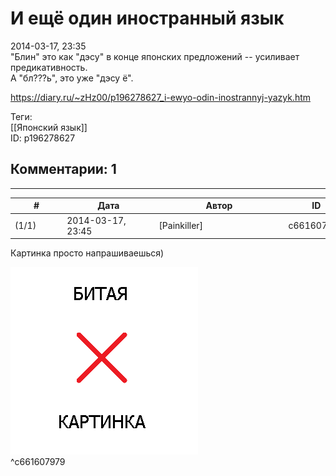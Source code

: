 И ещё один иностранный язык
===========================

  
2014-03-17, 23:35  
 "Блин" это как "дэсу" в конце японских предложений -- усиливает предикативность.   
 А "бл???ь", это уже "дэсу ё".   
  
<https://diary.ru/~zHz00/p196278627_i-ewyo-odin-inostrannyj-yazyk.htm>  
  
Теги:  
[[Японский язык]]  
ID: p196278627  


Комментарии: 1
--------------

  


---



|         #         |              Дата              |                     Автор                     |           ID           |
| --- | --- | --- | --- |
| (1/1) | 2014-03-17, 23:45 | [Painkiller] | c661607979 |

  
 Картинка просто напрашиваешься)   
   
 ![](pics/bNUT5g_hslQ.jpg)   
 ^c661607979